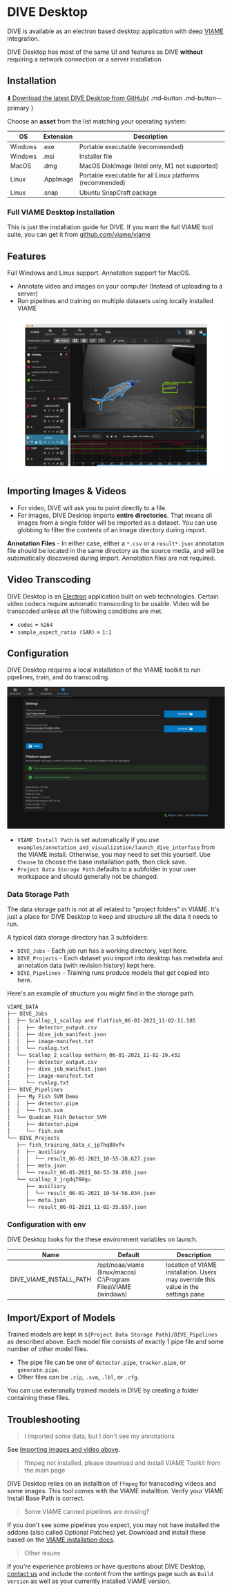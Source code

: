 # DIVE Desktop

DIVE is available as an electron based desktop application with deep [VIAME](https://github.com/viame/viame) integration.

DIVE Desktop has most of the same UI and features as DIVE **without** requiring a network connection or a server installation.

## Installation

[⬇️ Download the latest DIVE Desktop from GitHub](https://github.com/Kitware/dive/releases/latest){ .md-button .md-button--primary }

Choose an **asset** from the list matching your operating system:

| OS       | Extension | Description |
| -------- | --------- | ----------- |
| Windows  | .exe      | Portable executable (recommended) |
| Windows  | .msi      | Installer file |
| MacOS    | .dmg      | MacOS DiskImage (Intel only, M1 not supported) |
| Linux    | .AppImage | Portable executable for all Linux platforms (recommended) |
| Linux    | .snap     | Ubuntu SnapCraft package |

### Full VIAME Desktop Installation

This is just the installation guide for DIVE.  If you want the full VIAME tool suite, you can get it from [github.com/viame/viame](https://github.com/viame/viame#installations)

## Features

Full Windows and Linux support.  Annotation support for MacOS.

* Annotate video and images on your computer (Instead of uploading to a server)
* Run pipelines and training on multiple datasets using locally installed VIAME

![images/Banner.png](images/Banner.png)

## Importing Images & Videos

* For video, DIVE will ask you to point directly to a file.
* For images, DIVE Desktop imports **entire directories**.  That means all images from a single folder will be imported as a dataset.  You can use globbing to filter the contents of an image directory during import.

**Annotation Files** - In either case, either a `*.csv` or a `result*.json` annotaton file should be located in the same directory as the source media, and will be automatically discovered during import.  Annotation files are not required.

## Video Transcoding

DIVE Desktop is an [Electron](https://www.electronjs.org/) application built on web technologies.  Certain video codecs require automatic transcoding to be usable.  Video will be transcoded unless _all_ the following conditions are met.

* `codec` = `h264`
* `sample_aspect_ratio (SAR)` = `1:1`

## Configuration

DIVE Desktop requires a local installation of the VIAME toolkit to run pipelines, train, and do transcoding.

![Desktop Settings](images/General/desktop-settings.png)

* `VIAME Install Path` is set automatically if you use `examples/annotation_and_visualization/launch_dive_interface` from the VIAME install.  Otherwise, you may need to set this yourself.  Use `Choose` to choose the base installation path, then click save.
* `Project Data Storage Path` defaults to a subfolder in your user workspace and should generally not be changed.

### Data Storage Path

The data storage path is not at all related to "project folders" in VIAME.  It's just a place for DIVE Desktop to keep and structure all the data it needs to run.

A typical data storage directory has 3 subfolders:

* `DIVE_Jobs` - Each job run has a working directory, kept here.
* `DIVE_Projects` - Each dataset you import into desktop has metadata and annotation data (with revision history) kept here.
* `DIVE_Pipelines` - Training runs produce models that get copied into here.

Here's an example of structure you might find in the storage path.

``` text
VIAME_DATA
├── DIVE_Jobs
│  ├── Scallop_1_scallop and flatfish_06-01-2021_11-02-11.585
│  │  ├── detector_output.csv
│  │  ├── dive_job_manifest.json
│  │  ├── image-manifest.txt
│  │  └── runlog.txt
│  └── Scallop_2_scallop netharn_06-01-2021_11-02-19.432
│     ├── detector_output.csv
│     ├── dive_job_manifest.json
│     ├── image-manifest.txt
│     └── runlog.txt
├── DIVE_Pipelines
│  ├── My Fish SVM Demo
│  │  ├── detector.pipe
│  │  └── fish.svm
│  └── Quadcam_Fish_Detector_SVM
│     ├── detector.pipe
│     └── fish.svm
└── DIVE_Projects
   ├── fish_training_data_c_jp7hq88vfv
   │  ├── auxiliary
   │  │  └── result_06-01-2021_10-55-38.627.json
   │  ├── meta.json
   │  └── result_06-01-2021_04-53-38.050.json
   └── scallop_2_jrgdq760gu
      ├── auxiliary
      │  └── result_06-01-2021_10-54-56.034.json
      ├── meta.json
      └── result_06-01-2021_11-02-35.857.json
```

### Configuration with env

DIVE Desktop looks for the these environment variables on launch.

| Name | Default | Description |
| ---- | ------- | ----------- |
| DIVE_VIAME_INSTALL_PATH | /opt/noaa/viame (linux/macos) C:\Program Files\VIAME (windows) | location of VIAME installation.  Users may override this value in the settings pane |

## Import/Export of Models

Trained models are kept in `${Project Data Storage Path}/DIVE_Pipelines` as described above.  Each model file consists of exactly 1 pipe file and some number of other model files.

* The pipe file can be one of `detector.pipe`, `tracker.pipe`, or `generate.pipe`.
* Other files can be `.zip`, `.svm`, `.lbl`, or `.cfg`.

You can use exteranally trained models in DIVE by creating a folder containing these files.

## Troubleshooting

> I imported some data, but I don't see my annotations

See [Importing images and video above](#importing-images-videos).

> ffmpeg not installed, please download and install VIAME Toolkit from the main page

DIVE Desktop relies on an installtion of `ffmpeg` for transcoding videos and some images.  This tool comes with the VIAME installtion.  Verify your VIAME Install Base Path is correct.

> Some VIAME canned pipelines are missing?

If you don't see some pipelines you expect, you may not have installed the addons (also called Optional Patches) yet.  Download and install these based on the [VIAME installation docs](https://github.com/viame/VIAME#installations).  

> Other issues

If you're experience problems or have questions about DIVE Desktop, [contact us](index.md#get-help) and include the content from the settings page such as `Build Version` as well as your currently installed VIAME version.
